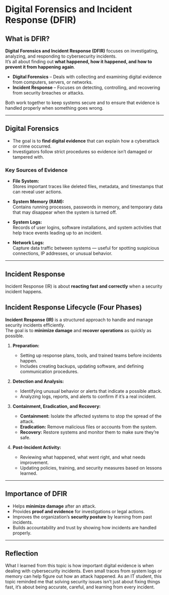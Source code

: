 # Digital Forensics and Incident Response (DFIR)

## What is DFIR?

**Digital Forensics and Incident Response (DFIR)** focuses on investigating, analyzing, and responding to cybersecurity incidents.  
It’s all about finding out **what happened, how it happened, and how to prevent it from happening again**.

- **Digital Forensics** – Deals with collecting and examining digital evidence from computers, servers, or networks.  
- **Incident Response** – Focuses on detecting, controlling, and recovering from security breaches or attacks.

Both work together to keep systems secure and to ensure that evidence is handled properly when something goes wrong.

---

## Digital Forensics

- The goal is to **find digital evidence** that can explain how a cyberattack or crime occurred.  
- Investigators follow strict procedures so evidence isn’t damaged or tampered with.

### Key Sources of Evidence

- **File System:**  
  Stores important traces like deleted files, metadata, and timestamps that can reveal user actions.  

- **System Memory (RAM):**  
  Contains running processes, passwords in memory, and temporary data that may disappear when the system is turned off.  

- **System Logs:**  
  Records of user logins, software installations, and system activities that help trace events leading up to an incident.  

- **Network Logs:**  
  Capture data traffic between systems — useful for spotting suspicious connections, IP addresses, or unusual behavior.

---
## Incident Response

Incident Response (IR) is about **reacting fast and correctly** when a security incident happens.

## Incident Response Lifecycle (Four Phases)

**Incident Response (IR)** is a structured approach to handle and manage security incidents efficiently.  
The goal is to **minimize damage** and **recover operations** as quickly as possible.

1. **Preparation:**  
   - Setting up response plans, tools, and trained teams before incidents happen.  
   - Includes creating backups, updating software, and defining communication procedures.  

2. **Detection and Analysis:**  
   - Identifying unusual behavior or alerts that indicate a possible attack.  
   - Analyzing logs, reports, and alerts to confirm if it’s a real incident.  

3. **Containment, Eradication, and Recovery:**  
   - **Containment:** Isolate the affected systems to stop the spread of the attack.  
   - **Eradication:** Remove malicious files or accounts from the system.  
   - **Recovery:** Restore systems and monitor them to make sure they’re safe.  

4. **Post-Incident Activity:**  
   - Reviewing what happened, what went right, and what needs improvement.  
   - Updating policies, training, and security measures based on lessons learned.

---
  ## Importance of DFIR

- Helps **minimize damage** after an attack.  
- Provides **proof and evidence** for investigations or legal actions.  
- Improves the organization’s **security posture** by learning from past incidents.  
- Builds accountability and trust by showing how incidents are handled properly.  

---

## Reflection

What I learned from this topic is how important digital evidence is when dealing with cybersecurity incidents. Even small traces from system logs or memory can help figure out how an attack happened. As an IT student, this topic reminded me that solving security issues isn’t just about fixing things fast, it’s about being accurate, careful, and learning from every incident.
